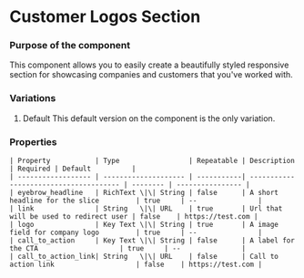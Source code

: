 # Customer Logos Section

### Purpose of the component

This component allows you to easily create a beautifully styled responsive section for showcasing companies and customers that you've worked with.

### Variations

1. Default
   This default version on the component is the only variation.

### Properties

```
| Property           | Type                 | Repeatable | Description                            | Required | Default          |
| ------------------ | -------------------- | -----------| -------------------------------------- | -------- | ---------------- |
| eyebrow_headline   | RichText \|\| String | false      | A short headline for the slice         | true     | --               |
| link               | String   \|\| URL    | true       | Url that will be used to redirect user | false    | https://test.com |
| logo               | Key Text \|\| String | true       | A image field for company logo         | true     | --               |
| call_to_action     | Key Text \|\| String | false      | A label for the CTA                    | true     | --               |
| call_to_action_link| String   \|\| URL    | false      | Call to action link                    | false    | https://test.com |
```
